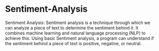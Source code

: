 # Sentiment-Analysis

Sentiment Analysis: Sentiment analysis is a technique through which we can analyze a piece of text to determine the sentiment behind it. It combines machine learning and natural language processing (NLP) to achieve this. Using basic Sentiment analysis, a program can understand if the sentiment behind a piece of text is positive, negative, or neutral.


